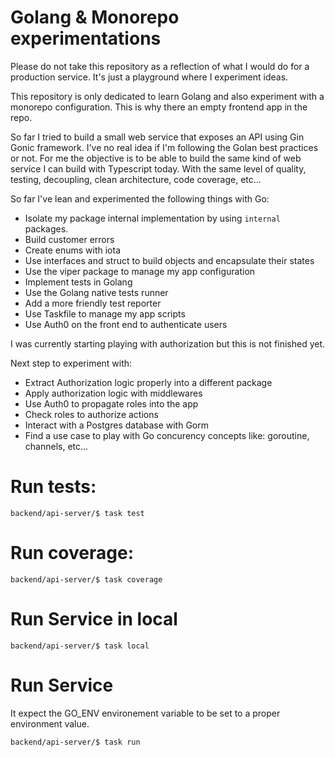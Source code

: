 # Golang & Monorepo experimentations

Please do not take this repository as a reflection of what I would do for a production service. It's just a playground where I experiment ideas.

This repository is only dedicated to learn Golang and also experiment with a monorepo configuration. This is why there an empty frontend app in the repo.

So far I tried to build a small web service that exposes an API using Gin Gonic framework. I've no real idea if I'm following the Golan best practices or not. For me the objective is to be able to build the same kind of web service I can build with Typescript today. With the same level of quality, testing, decoupling, clean architecture, code coverage, etc... 

So far I've lean and experimented the following things with Go:

- Isolate my package internal implementation by using `internal` packages.
- Build customer errors 
- Create enums with iota
- Use interfaces and struct to build objects and encapsulate their states
- Use the viper package to manage my app configuration
- Implement tests in Golang
- Use the Golang native tests runner
- Add a more friendly test reporter
- Use Taskfile to manage my app scripts
- Use Auth0 on the front end to authenticate users

I was currently starting playing with authorization but this is not finished yet.

Next step to experiment with:
- Extract Authorization logic properly into a different package
- Apply authorization logic with middlewares
- Use Auth0 to propagate roles into the app
- Check roles to authorize actions
- Interact with a Postgres database with Gorm
- Find a use case to play with Go concurency concepts like: goroutine, channels, etc...

# Run tests:

`backend/api-server/$ task test`

# Run coverage:
`backend/api-server/$ task coverage`

# Run Service in local 

`backend/api-server/$ task local`

# Run Service 

It expect the GO_ENV environement variable to be set to a proper environment value.

`backend/api-server/$ task run`